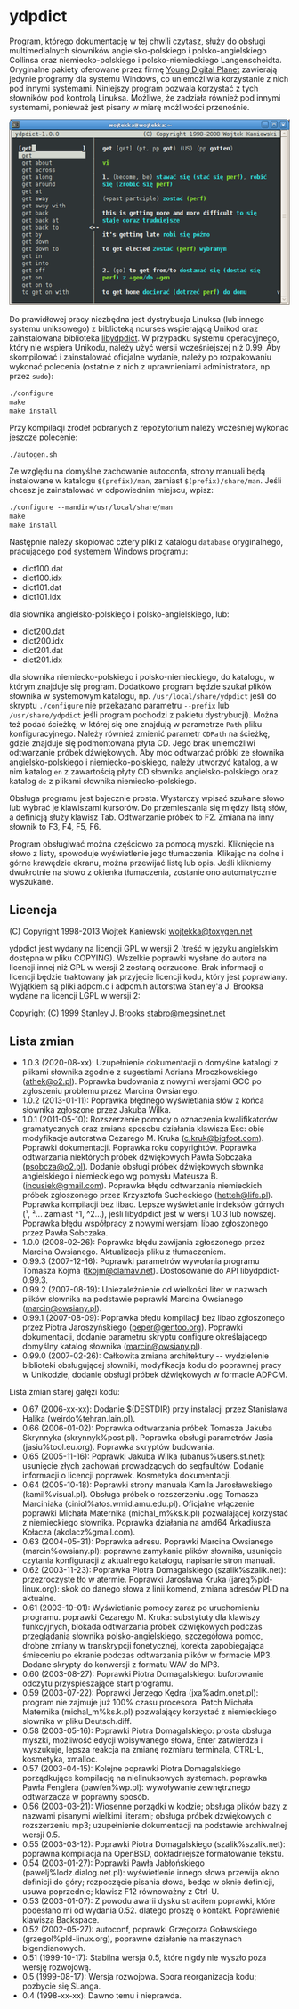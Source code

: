 ydpdict
=======

Program, którego dokumentację w tej chwili czytasz, służy do obsługi
multimedialnych słowników angielsko-polskiego i polsko-angielskiego Collinsa
oraz niemiecko-polskiego i polsko-niemieckiego Langenscheidta. Oryginalne
pakiety oferowane przez firmę [Young Digital Planet](http://www.ydp.com.pl)
zawierają jedynie programy dla systemu Windows, co uniemożliwia
korzystanie z nich pod innymi systemami. Niniejszy program pozwala korzystać
z tych słowników pod kontrolą Linuksa. Możliwe, że zadziała również pod
innymi systemami, ponieważ jest pisany w miarę możliwości przenośnie.

![Zrzut ekranu](doc/ydpdict.png)

Do prawidłowej pracy niezbędna jest dystrybucja Linuksa (lub innego systemu
uniksowego) z biblioteką ncurses wspierającą Unikod oraz zainstalowana
biblioteka [libydpdict](https://github.com/wojtekka/libydpdict). W przypadku
systemu operacyjnego, który nie wspiera Unikodu, należy użyć wersji
wcześniejszej niż 0.99. Aby skompilować i zainstalować oficjalne wydanie,
należy po rozpakowaniu wykonać polecenia (ostatnie z nich z uprawnieniami
administratora, np. przez `sudo`):

    ./configure
    make
    make install

Przy kompilacji źródeł pobranych z repozytorium należy wcześniej wykonać
jeszcze polecenie:

    ./autogen.sh

Ze względu na domyślne zachowanie autoconfa, strony manuali będą instalowane
w katalogu `$(prefix)/man`, zamiast `$(prefix)/share/man`. Jeśli chcesz je
zainstalować w odpowiednim miejscu, wpisz:

    ./configure --mandir=/usr/local/share/man
    make
    make install

Następnie należy skopiować cztery pliki z katalogu `database` oryginalnego,
pracującego pod systemem Windows programu:

* dict100.dat
* dict100.idx
* dict101.dat
* dict101.idx

dla słownika angielsko-polskiego i polsko-angielskiego, lub:

* dict200.dat
* dict200.idx
* dict201.dat
* dict201.idx

dla słownika niemiecko-polskiego i polsko-niemieckiego, do katalogu,
w którym znajduje się program. Dodatkowo program będzie szukał plików
słownika w systemowym katalogu, np. `/usr/local/share/ydpdict` jeśli do
skryptu `./configure` nie przekazano parametru `--prefix` lub `/usr/share/ydpdict`
jeśli program pochodzi z pakietu dystrybucji). Można też podać ścieżkę,
w której się one znajdują w parametrze `Path` pliku konfiguracyjnego.
Należy również zmienić parametr `CDPath` na ścieżkę, gdzie znajduje się
podmontowana płyta CD. Jego brak uniemożliwi odtwarzanie próbek dźwiękowych.
Aby móc odtwarzać próbki ze słownika angielsko-polskiego
i niemiecko-polskiego, należy utworzyć katalog, a w nim katalog `en`
z zawartością płyty CD słownika angielsko-polskiego oraz katalog `de`
z plikami słownika niemiecko-polskiego.  

Obsługa programu jest bajecznie prosta. Wystarczy wpisać szukane słowo
lub wybrać je klawiszami kursorów. Do przemieszania się między listą
słów, a definicją służy klawisz Tab. Odtwarzanie próbek to F2. Zmiana na
inny słownik to F3, F4, F5, F6.

Program obsługiwać można częściowo za pomocą myszki. Kliknięcie na słowo
z listy, spowoduje wyświetlenie jego tłumaczenia. Klikając na dolne i górne
krawędzie ekranu, można przewijać listę lub opis. Jeśli klikniemy dwukrotnie
na słowo z okienka tłumaczenia, zostanie ono automatycznie wyszukane.

Licencja
--------

(C) Copyright 1998-2013 Wojtek Kaniewski <wojtekka@toxygen.net>

ydpdict jest wydany na licencji GPL w wersji 2 (treść w języku angielskim
dostępna w pliku COPYING). Wszelkie poprawki wysłane do autora na licencji
innej niż GPL w wersji 2 zostaną odrzucone. Brak informacji o licencji
będzie traktowany jak przyjęcie licencji kodu, który jest poprawiany.
Wyjątkiem są pliki adpcm.c i adpcm.h autorstwa Stanley'a J. Brooksa wydane
na licencji LGPL w wersji 2:

Copyright (C) 1999 Stanley J. Brooks <stabro@megsinet.net>

Lista zmian
-----------

  - 1.0.3 (2020-08-xx): Uzupełnienie dokumentacji o domyślne katalogi z plikami
    słownika zgodnie z sugestiami Adriana Mroczkowskiego (athek@o2.pl).
    Poprawka budowania z nowymi wersjami GCC po zgłoszeniu problemu przez
    Marcina Owsianego.
  - 1.0.2 (2013-01-11): Poprawka błędnego wyświetlania słów z końca słownika
    zgłoszone przez Jakuba Wilka.
  - 1.0.1 (2011-05-10): Rozszerzenie pomocy o oznaczenia kwalifikatorów
    gramatycznych oraz zmiana sposobu działania klawisza Esc: obie modyfikacje
    autorstwa Cezarego M. Kruka (c.kruk@bigfoot.com). Poprawki dokumentacji.
    Poprawka roku copyrightów. Poprawka odtwarzania niektórych próbek
    dźwiękowych Pawła Sobczaka (psobcza@o2.pl). Dodanie obsługi próbek
    dźwiękowych słownika angielskiego i niemieckiego wg pomysłu Mateusza B.
    (incusiek@gmail.com). Poprawka błędu odtwarzania niemieckich próbek
    zgłoszonego przez Krzysztofa Sucheckiego (hetteh@life.pl). Poprawka
    kompilacji bez libao. Lepsze wyświetlanie indeksów górnych (¹, ²...
    zamiast ^1, ^2...), jeśli libydpdict jest w wersji 1.0.3 lub nowszej.
    Poprawka błędu współpracy z nowymi wersjami libao zgłoszonego przez Pawła
    Sobczaka.
  - 1.0.0 (2008-02-26): Poprawka błędu zawijania zgłoszonego przez
    Marcina Owsianego. Aktualizacja pliku z tłumaczeniem.
  - 0.99.3 (2007-12-16): Poprawki parametrów wywołania programu Tomasza
    Kojma (tkojm@clamav.net). Dostosowanie do API libydpdict-0.99.3.
  - 0.99.2 (2007-08-19): Uniezależnienie od wielkości liter w nazwach
    plików słownika na podstawie poprawki Marcina Owsianego
    (marcin@owsiany.pl).
  - 0.99.1 (2007-08-09): Poprawka błędu kompilacji bez libao zgłoszonego
    przez Piotra Jaroszyńskiego (peper@gentoo.org). Poprawki dokumentacji,
    dodanie parametru skryptu configure określającego domyślny katalog
    słownika (marcin@owsiany.pl).
  - 0.99.0 (2007-02-26): Całkowita zmiana architektury -- wydzielenie
    biblioteki obsługującej słowniki, modyfikacja kodu do poprawnej pracy
    w Unikodzie, dodanie obsługi próbek dźwiękowych w formacie ADPCM.

  Lista zmian starej gałęzi kodu:
  - 0.67 (2006-xx-xx): Dodanie $(DESTDIR) przy instalacji przez Stanisława
                       Halika (weirdo%tehran.lain.pl).
  - 0.66 (2006-01-02): Poprawka odtwarzania próbek Tomasza Jakuba Skrynnyka
                       (skrynnyk%post.pl). Poprawka obsługi parametrów Jasia
		       (jasiu%tool.eu.org). Poprawka skryptów budowania.
  - 0.65 (2005-11-16): Poprawki Jakuba Wilka (ubanus%users.sf.net): usunięcie
                       złych zachowań prowadzących do segfaultów. Dodanie
		       informacji o licencji poprawek. Kosmetyka dokumentacji.
  - 0.64 (2005-10-18): Poprawki strony manuala Kamila Jarosławskiego
                       (kamil%visual.pl). Obsługa próbek o rozszerzeniu .ogg
		       Tomasza Marciniaka (ciniol%atos.wmid.amu.edu.pl).
		       Oficjalne włączenie poprawki Michała Maternika
		       (michal_m%ks.k.pl) pozwalającej korzystać z
		       niemieckiego słownika. Poprawka działania na amd64
		       Arkadiusza Kołacza (akolacz%gmail.com).
  - 0.63 (2004-05-31): Poprawka adresu. Poprawki Marcina Owsianego
                       (marcin%owsiany.pl): poprawne zamykanie plików
		       słownika, usunięcie czytania konfiguracji z aktualnego
		       katalogu, napisanie stron manuali.
  - 0.62 (2003-11-23): Poprawka Piotra Domagalskiego (szalik%szalik.net):
                       przezroczyste tło w atermie. Poprawki Jarosława
		       Kruka (jareq%pld-linux.org): skok do danego słowa
		       z linii komend, zmiana adresów PLD na aktualne.
  - 0.61 (2003-10-01): Wyświetlanie pomocy zaraz po uruchomieniu programu.
                       poprawki Cezarego M. Kruka: substytuty dla klawiszy
		       funkcyjnych, blokada odtwarzania próbek dźwiękowych
		       podczas przeglądania słownika polsko-angielskiego,
		       szczegółowa pomoc, drobne zmiany w transkrypcji
		       fonetycznej, korekta zapobiegająca śmieceniu po ekranie
		       podczas odtwarzania plików w formacie MP3.
		       Dodane skrypty do konwersji z formatu WAV do MP3.
  - 0.60 (2003-08-27): Poprawki Piotra Domagalskiego: buforowanie odczytu
                       przyspieszające start programu.
  - 0.59 (2003-07-22): Poprawki Jerzego Kędra (jxa%adm.onet.pl): program
                       nie zajmuje już 100% czasu procesora. Patch Michała
		       Maternika (michal_m%ks.k.pl) pozwalający korzystać
		       z niemieckiego słownika w pliku Deutsch.diff.
  - 0.58 (2003-05-16): Poprawki Piotra Domagalskiego: prosta obsługa
                       myszki, możliwość edycji wpisywanego słowa, Enter
                       zatwierdza i wyszukuje, lepsza reakcja na zmianę
                       rozmiaru terminala, CTRL-L, kosmetyka, xmalloc.
  - 0.57 (2003-04-15): Kolejne poprawki Piotra Domagalskiego porządkujące
                       kompilację na nielinuksowych systemach. poprawka
		       Pawła Fenglera (pawfen%wp.pl): wywoływanie
		       zewnętrznego odtwarzacza w poprawny sposób.
  - 0.56 (2003-03-21): Wiosenne porządki w kodzie; obsługa plików bazy
                       z nazwami pisanymi wielkimi literami; obsługa próbek
		       dźwiękowych o rozszerzeniu mp3; uzupełnienie
		       dokumentacji na podstawie archiwalnej wersji 0.5.
  - 0.55 (2003-03-12): Poprawki Piotra Domagalskiego (szalik%szalik.net):
                       poprawna kompilacja na OpenBSD, dokładniejsze
		       formatowanie tekstu.
  - 0.54 (2003-01-27): Poprawki Pawła Jabłońskiego
                       (pawelj%lodz.dialog.net.pl): wyświetlenie innego
		       słowa przewija okno definicji do góry; rozpoczęcie
		       pisania słowa, bedąc w oknie definicji, usuwa
		       poprzednie; klawisz F12 równoważny z Ctrl-U.
  - 0.53 (2003-01-07): Z powodu awarii dysku straciłem poprawki, które
                       podesłano mi od wydania 0.52. dlatego proszę o
		       kontakt. Poprawienie klawisza Backspace.
  - 0.52 (2002-05-27): autoconf, poprawki Grzegorza Goławskiego
                       (grzegol%pld-linux.org), poprawne działanie na
		       maszynach bigendianowych.
  - 0.51 (1999-10-17): Stabilna wersja 0.5, które nigdy nie wyszło poza
                       wersję rozwojową.
  - 0.5 (1999-08-17): Wersja rozwojowa. Spora reorganizacja kodu; pozbycie
                      się SLanga.
  - 0.4 (1998-xx-xx): Dawno temu i nieprawda.

